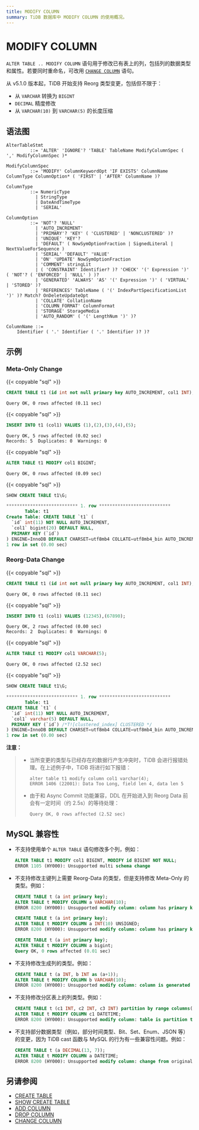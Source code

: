 ```yaml
---
title: MODIFY COLUMN
summary: TiDB 数据库中 MODIFY COLUMN 的使用概况。
---
```


# MODIFY COLUMN

`ALTER TABLE .. MODIFY COLUMN` 语句用于修改已有表上的列，包括列的数据类型和属性。若要同时重命名，可改用 [`CHANGE COLUMN`](/sql-statements/sql-statement-change-column.md) 语句。

从 v5.1.0 版本起，TiDB 开始支持 Reorg 类型变更，包括但不限于：

- 从 `VARCHAR` 转换为 `BIGINT`
- `DECIMAL` 精度修改
- 从 `VARCHAR(10)` 到 `VARCHAR(5)` 的长度压缩

## 语法图

```ebnf+diagram
AlterTableStmt
         ::= 'ALTER' 'IGNORE'? 'TABLE' TableName ModifyColumnSpec ( ',' ModifyColumnSpec )*

ModifyColumnSpec
         ::= 'MODIFY' ColumnKeywordOpt 'IF EXISTS' ColumnName ColumnType ColumnOption* ( 'FIRST' | 'AFTER' ColumnName )?

ColumnType
         ::= NumericType
           | StringType
           | DateAndTimeType
           | 'SERIAL'

ColumnOption
         ::= 'NOT'? 'NULL'
           | 'AUTO_INCREMENT'
           | 'PRIMARY'? 'KEY' ( 'CLUSTERED' | 'NONCLUSTERED' )?
           | 'UNIQUE' 'KEY'?
           | 'DEFAULT' ( NowSymOptionFraction | SignedLiteral | NextValueForSequence )
           | 'SERIAL' 'DEFAULT' 'VALUE'
           | 'ON' 'UPDATE' NowSymOptionFraction
           | 'COMMENT' stringLit
           | ( 'CONSTRAINT' Identifier? )? 'CHECK' '(' Expression ')' ( 'NOT'? ( 'ENFORCED' | 'NULL' ) )?
           | 'GENERATED' 'ALWAYS' 'AS' '(' Expression ')' ( 'VIRTUAL' | 'STORED' )?
           | 'REFERENCES' TableName ( '(' IndexPartSpecificationList ')' )? Match? OnDeleteUpdateOpt
           | 'COLLATE' CollationName
           | 'COLUMN_FORMAT' ColumnFormat
           | 'STORAGE' StorageMedia
           | 'AUTO_RANDOM' ( '(' LengthNum ')' )?

ColumnName ::=
    Identifier ( '.' Identifier ( '.' Identifier )? )?
```

## 示例

### Meta-Only Change

{{< copyable "sql" >}}

```sql
CREATE TABLE t1 (id int not null primary key AUTO_INCREMENT, col1 INT);
```

```
Query OK, 0 rows affected (0.11 sec)
```

{{< copyable "sql" >}}

```sql
INSERT INTO t1 (col1) VALUES (1),(2),(3),(4),(5);
```

```
Query OK, 5 rows affected (0.02 sec)
Records: 5  Duplicates: 0  Warnings: 0
```

{{< copyable "sql" >}}

```sql
ALTER TABLE t1 MODIFY col1 BIGINT;
```

```
Query OK, 0 rows affected (0.09 sec)
```

{{< copyable "sql" >}}

```sql
SHOW CREATE TABLE t1\G;
```

```sql
*************************** 1. row ***************************
       Table: t1
Create Table: CREATE TABLE `t1` (
  `id` int(11) NOT NULL AUTO_INCREMENT,
  `col1` bigint(20) DEFAULT NULL,
  PRIMARY KEY (`id`)
) ENGINE=InnoDB DEFAULT CHARSET=utf8mb4 COLLATE=utf8mb4_bin AUTO_INCREMENT=30001
1 row in set (0.00 sec)
```

### Reorg-Data Change

{{< copyable "sql" >}}

```sql
CREATE TABLE t1 (id int not null primary key AUTO_INCREMENT, col1 INT);
```

```
Query OK, 0 rows affected (0.11 sec)
```

{{< copyable "sql" >}}

```sql
INSERT INTO t1 (col1) VALUES (12345),(67890);
```

```
Query OK, 2 rows affected (0.00 sec)
Records: 2  Duplicates: 0  Warnings: 0
```

{{< copyable "sql" >}}

```sql
ALTER TABLE t1 MODIFY col1 VARCHAR(5);
```

```
Query OK, 0 rows affected (2.52 sec)
```

{{< copyable "sql" >}}

```sql
SHOW CREATE TABLE t1\G;
```

```sql
*************************** 1. row ***************************
       Table: t1
CREATE TABLE `t1` (
  `id` int(11) NOT NULL AUTO_INCREMENT,
  `col1` varchar(5) DEFAULT NULL,
  PRIMARY KEY (`id`) /*T![clustered_index] CLUSTERED */
) ENGINE=InnoDB DEFAULT CHARSET=utf8mb4 COLLATE=utf8mb4_bin AUTO_INCREMENT=30001
1 row in set (0.00 sec)
```

**注意：**

> - 当所变更的类型与已经存在的数据行产生冲突时，TiDB 会进行报错处理。在上述例子中，TiDB 将进行如下报错：
>
>   ```
>   alter table t1 modify column col1 varchar(4);
>   ERROR 1406 (22001): Data Too Long, field len 4, data len 5
>   ```
>
> - 由于和 Async Commit 功能兼容，DDL 在开始进入到 Reorg Data 前会有一定时间（约 2.5s）的等待处理：
>
>   ```
>   Query OK, 0 rows affected (2.52 sec)
>   ```

## MySQL 兼容性

* 不支持使用单个 `ALTER TABLE` 语句修改多个列，例如：

    ```sql
    ALTER TABLE t1 MODIFY col1 BIGINT, MODIFY id BIGINT NOT NULL;
    ERROR 1105 (HY000): Unsupported multi schema change
    ```

* 不支持修改主键列上需要 Reorg-Data 的类型，但是支持修改 Meta-Only 的类型。例如：

    ```sql
    CREATE TABLE t (a int primary key);
    ALTER TABLE t MODIFY COLUMN a VARCHAR(10);
    ERROR 8200 (HY000): Unsupported modify column: column has primary key flag
    ```

    ```sql
    CREATE TABLE t (a int primary key);
    ALTER TABLE t MODIFY COLUMN a INT(10) UNSIGNED;
    ERROR 8200 (HY000): Unsupported modify column: column has primary key flag
    ```

    ```sql
    CREATE TABLE t (a int primary key);
    ALTER TABLE t MODIFY COLUMN a bigint;
    Query OK, 0 rows affected (0.01 sec)
    ```

* 不支持修改生成列的类型。例如：

    ```sql
    CREATE TABLE t (a INT, b INT as (a+1));
    ALTER TABLE t MODIFY COLUMN b VARCHAR(10);
    ERROR 8200 (HY000): Unsupported modify column: column is generated
    ```

* 不支持修改分区表上的列类型。例如：

    ```sql
    CREATE TABLE t (c1 INT, c2 INT, c3 INT) partition by range columns(c1) ( partition p0 values less than (10), partition p1 values less than (maxvalue));
    ALTER TABLE t MODIFY COLUMN c1 DATETIME;
    ERROR 8200 (HY000): Unsupported modify column: table is partition table
    ```

* 不支持部分数据类型（例如，部分时间类型、Bit、Set、Enum、JSON 等）的变更，因为 TiDB cast 函数与 MySQL 的行为有一些兼容性问题。例如：

    ```sql
    CREATE TABLE t (a DECIMAL(13, 7));
    ALTER TABLE t MODIFY COLUMN a DATETIME;
    ERROR 8200 (HY000): Unsupported modify column: change from original type decimal(13,7) to datetime is currently unsupported yet
    ```

## 另请参阅

* [CREATE TABLE](/sql-statements/sql-statement-create-table.md)
* [SHOW CREATE TABLE](/sql-statements/sql-statement-show-create-table.md)
* [ADD COLUMN](/sql-statements/sql-statement-add-column.md)
* [DROP COLUMN](/sql-statements/sql-statement-drop-column.md)
* [CHANGE COLUMN](/sql-statements/sql-statement-change-column.md)
